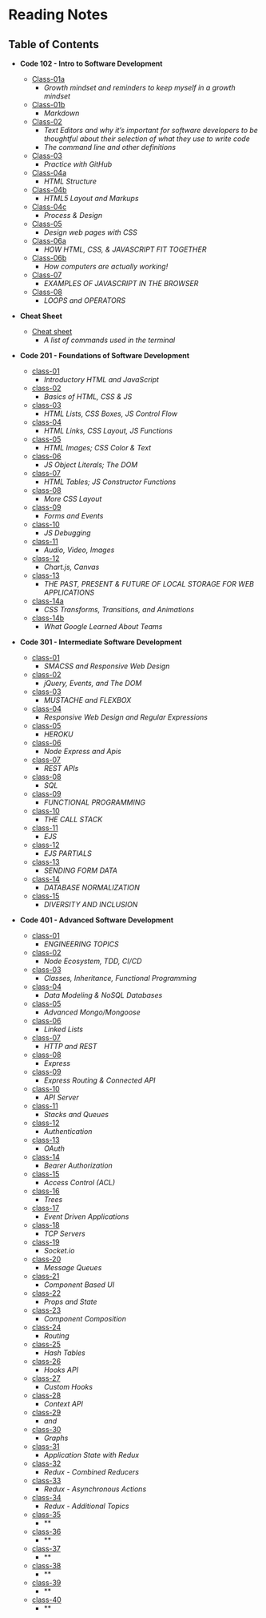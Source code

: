 # Reading Notes

## Table of Contents

- **Code 102 - Intro to Software Development**

     - [Class-01a](https://aalbarqi.github.io/learning-journal/READ01)
          - *Growth mindset and reminders to keep myself in a growth mindset*
     - [Class-01b](https://aalbarqi.github.io/learning-journal/READ01-2)
          - *Markdown*
     - [Class-02](https://aalbarqi.github.io/learning-journal/READ02)
          - *Text Editors and why it’s important for software developers to be thoughtful about their selection of what they use to write code*
          - *The command line and other definitions*
     - [Class-03](https://aalbarqi.github.io/learning-journal/READ03)
          - *Practice with GitHub*
     - [Class-04a](https://aalbarqi.github.io/learning-journal/READ04-2)
          - *HTML Structure*
     - [Class-04b](https://aalbarqi.github.io/learning-journal/READ04-3)
          - *HTML5 Layout and Markups*
     - [Class-04c](https://aalbarqi.github.io/learning-journal/READ04-1)
          - *Process & Design*
     - [Class-05](https://aalbarqi.github.io/learning-journal/READ05)
          - *Design web pages with CSS*
     - [Class-06a](https://aalbarqi.github.io/learning-journal/READ06-1)
          - *HOW HTML, CSS, & JAVASCRIPT FIT TOGETHER*
     - [Class-06b](https://aalbarqi.github.io/learning-journal/READ06-2)
          - *How computers are actually working!*
     - [Class-07](https://aalbarqi.github.io/learning-journal/READ07)
          - *EXAMPLES OF JAVASCRIPT IN THE BROWSER*
     - [Class-08](https://aalbarqi.github.io/learning-journal/READ08)
          - *LOOPS and OPERATORS*

- **Cheat Sheet**
     - [Cheat sheet](https://aalbarqi.github.io/learning-journal/CHEATSHEET)
          - *A list of commands used in the terminal*


- **Code 201 - Foundations of Software Development**
     - [class-01](https://aalbarqi.github.io/reading-notes/class-01)
          - *Introductory HTML and JavaScript*
     - [class-02](https://aalbarqi.github.io/reading-notes/class-02)
          - *Basics of HTML, CSS & JS*
     - [class-03](https://aalbarqi.github.io/reading-notes/class-03)
          - *HTML Lists, CSS Boxes, JS Control Flow*
     - [class-04](https://aalbarqi.github.io/reading-notes/class-04)
          - *HTML Links, CSS Layout, JS Functions*
     - [class-05](https://aalbarqi.github.io/reading-notes/class-05)
          - *HTML Images; CSS Color & Text*
     - [class-06](https://aalbarqi.github.io/reading-notes/class-06)
          - *JS Object Literals; The DOM*
     - [class-07](https://aalbarqi.github.io/reading-notes/class-07)
          - *HTML Tables; JS Constructor Functions*
     - [class-08](https://aalbarqi.github.io/reading-notes/class-08)
          - *More CSS Layout*
     - [class-09](https://aalbarqi.github.io/reading-notes/class-09)
          - *Forms and Events*
     - [class-10](https://aalbarqi.github.io/reading-notes/class-10)
          - *JS Debugging*
     - [class-11](https://aalbarqi.github.io/reading-notes/class-11)
          - *Audio, Video, Images*
     - [class-12](https://aalbarqi.github.io/reading-notes/class-12)
          - *Chart.js, Canvas*
     - [class-13](https://aalbarqi.github.io/reading-notes/class-13)
          - *THE PAST, PRESENT & FUTURE OF LOCAL STORAGE FOR WEB APPLICATIONS*
     - [class-14a](https://aalbarqi.github.io/reading-notes/class-14)
          - *CSS Transforms, Transitions, and Animations*
     - [class-14b](https://aalbarqi.github.io/reading-notes/class-14b)
          - *What Google Learned About Teams*

- **Code 301 - Intermediate Software Development**
     - [class-01](https://aalbarqi.github.io/reading-notes/class-15)
          - *SMACSS and Responsive Web Design*
     - [class-02](https://aalbarqi.github.io/reading-notes/class-16)
          - *jQuery, Events, and The DOM*
     - [class-03](https://aalbarqi.github.io/reading-notes/class-17)
          - *MUSTACHE and FLEXBOX*
     - [class-04](https://aalbarqi.github.io/reading-notes/class-18)
          - *Responsive Web Design and Regular Expressions*
     - [class-05](https://aalbarqi.github.io/reading-notes/class-19)
          - *HEROKU*
     - [class-06](https://aalbarqi.github.io/reading-notes/class-20)
          - *Node Express and Apis*
     - [class-07](https://aalbarqi.github.io/reading-notes/class-21)
          - *REST APIs*
     - [class-08](https://aalbarqi.github.io/reading-notes/class-22)
          - *SQL*
     - [class-09](https://aalbarqi.github.io/reading-notes/class-23)
          - *FUNCTIONAL PROGRAMMING*
     - [class-10](https://aalbarqi.github.io/reading-notes/class-24)
          - *THE CALL STACK*
     - [class-11](https://aalbarqi.github.io/reading-notes/class-25)
          - *EJS*
     - [class-12](https://aalbarqi.github.io/reading-notes/class-26)
          - *EJS PARTIALS*
     - [class-13](https://aalbarqi.github.io/reading-notes/class-27)
          - *SENDING FORM DATA*
     - [class-14](https://aalbarqi.github.io/reading-notes/class-28)
          - *DATABASE NORMALIZATION*
     - [class-15](https://aalbarqi.github.io/reading-notes/class-29)
          - *DIVERSITY AND INCLUSION*

- **Code 401 - Advanced Software Development**

     - [class-01](https://aalbarqi.github.io/reading-notes/class-30)
          - *ENGINEERING TOPICS*
     - [class-02](https://aalbarqi.github.io/reading-notes/class-31)
          - *Node Ecosystem, TDD, CI/CD*
     - [class-03](https://aalbarqi.github.io/reading-notes/class-32)
          - *Classes, Inheritance, Functional Programming*
     - [class-04](https://aalbarqi.github.io/reading-notes/class-33)
          - *Data Modeling & NoSQL Databases*
     - [class-05](https://aalbarqi.github.io/reading-notes/class-34)
          - *Advanced Mongo/Mongoose*
     - [class-06](https://aalbarqi.github.io/reading-notes/class-35)
          - *Linked Lists*
     - [class-07](https://aalbarqi.github.io/reading-notes/class-36)
          - *HTTP and REST*
     - [class-08](https://aalbarqi.github.io/reading-notes/class-37)
          - *Express*
     - [class-09](https://aalbarqi.github.io/reading-notes/class-38)
          - *Express Routing & Connected API*
     - [class-10](https://aalbarqi.github.io/reading-notes/class-39)
          - *API Server*
     - [class-11](https://aalbarqi.github.io/reading-notes/class-40)
          - *Stacks and Queues*
     - [class-12](https://aalbarqi.github.io/reading-notes/class-41)
          - *Authentication*
     - [class-13](https://aalbarqi.github.io/reading-notes/class-42)
          - *OAuth*
     - [class-14](https://aalbarqi.github.io/reading-notes/class-43)
          - *Bearer Authorization*
     - [class-15](https://aalbarqi.github.io/reading-notes/class-44)
          - *Access Control (ACL)*
     - [class-16](https://aalbarqi.github.io/reading-notes/class-45)
          - *Trees*
     - [class-17](https://aalbarqi.github.io/reading-notes/class-46)
          - *Event Driven Applications*
     - [class-18](https://aalbarqi.github.io/reading-notes/class-47)
          - *TCP Servers*
     - [class-19](https://aalbarqi.github.io/reading-notes/class-48)
          - *Socket.io*
     - [class-20](https://aalbarqi.github.io/reading-notes/class-49)
          - *Message Queues*
     - [class-21](https://aalbarqi.github.io/reading-notes/class-50)
          - *Component Based UI*
     - [class-22](https://aalbarqi.github.io/reading-notes/class-51)
          - *Props and State*
     - [class-23](https://aalbarqi.github.io/reading-notes/class-52)
          - *Component Composition*
     - [class-24](https://aalbarqi.github.io/reading-notes/class-53)
          - *Routing*
     - [class-25](https://aalbarqi.github.io/reading-notes/class-54)
          - *Hash Tables*
     - [class-26](https://aalbarqi.github.io/reading-notes/class-55)
          - *Hooks API*
     - [class-27](https://aalbarqi.github.io/reading-notes/class-56)
          - *Custom Hooks*
     - [class-28](https://aalbarqi.github.io/reading-notes/class-57)
          - *Context API*
     - [class-29](https://aalbarqi.github.io/reading-notes/class-58)
          - *<Login /> and <Auth />*
     - [class-30](https://aalbarqi.github.io/reading-notes/class-59)
          - *Graphs*
     - [class-31](https://aalbarqi.github.io/reading-notes/class-60)
          - *Application State with Redux*
     - [class-32](https://aalbarqi.github.io/reading-notes/class-61)
          - *Redux - Combined Reducers*
     - [class-33](https://aalbarqi.github.io/reading-notes/class-62)
          - *Redux - Asynchronous Actions*
     - [class-34](https://aalbarqi.github.io/reading-notes/class-63)
          - *Redux - Additional Topics*
     - [class-35](https://aalbarqi.github.io/reading-notes/class-64)
          - **
     - [class-36](https://aalbarqi.github.io/reading-notes/class-65)
          - **
     - [class-37](https://aalbarqi.github.io/reading-notes/class-66)
          - **
     - [class-38](https://aalbarqi.github.io/reading-notes/class-67)
          - **
     - [class-39](https://aalbarqi.github.io/reading-notes/class-68)
          - **
     - [class-40](https://aalbarqi.github.io/reading-notes/class-69)
          - **
